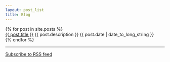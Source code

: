 ```yaml
---
layout: post_list
title: Blog
---
```


<div class="post-list">
	{% for post in site.posts %}
	  <div class="post">
	  	<a href="{{site.baseurl }}{{ post.url }}">{{ post.title }}</a>
	  	{{ post.description }}
	    <span class="text-muted">{{  post.date | date_to_long_string }}</span>
	  </div>
	{% endfor %}
</div>

<hr>

<a href="{{site.baseurl }}/rss.xml">Subscribe to RSS feed</a>

